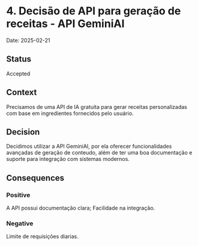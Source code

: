 # 4. Decisão de API para geração de receitas - API GeminiAI

Date: 2025-02-21

## Status

Accepted

## Context

Precisamos de uma API de IA gratuita para gerar receitas personalizadas com base em ingredientes fornecidos pelo usuário.

## Decision

Decidimos utilizar a API GeminiAI, por ela oferecer funcionalidades avançadas de geração de conteudo, além de ter uma boa documentação e suporte para integração com sistemas modernos.

## Consequences

### Positive

A API possui documentação clara;
Facilidade na integração.

### Negative

Limite de requisições diarias.